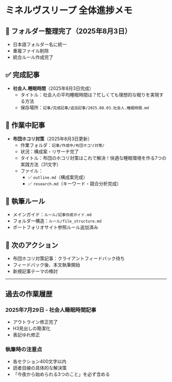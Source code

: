 # ミネルヴスリープ 全体進捗メモ

## 📁 フォルダー整理完了（2025年8月3日）
- 日本語フォルダー名に統一
- 重複ファイル削除
- 統合ルール作成完了

## ✅ 完成記事
- **社会人.睡眠時間**（2025年8月3日完成）
  - タイトル：社会人の平均睡眠時間は？忙しくても理想的な眠りを実現する方法
  - 保存場所：`記事/完成記事/追加記事/2025.08.03.社会人.睡眠時間.md`

## 🔄 作業中記事
- **布団ホコリ対策**（2025年8月3日更新）
  - 作業フォルダ：`記事/作成中/布団ホコリ対策/`
  - 状況：構成案・リサーチ完了
  - タイトル：布団のホコリ対策はこれで解決！快適な睡眠環境を作る7つの実践方法（31文字）
  - ファイル：
    - ✅ `outline.md`（構成案完成）
    - ✅ `research.md`（キーワード・競合分析完成）

## 📖 執筆ルール
- メインガイド：`ルール/記事作成ガイド.md`
- フォルダー構造：`ルール/file_structure.md`
- ポートフォリオサイト参照ルール追加済み

## 📝 次のアクション
- 布団ホコリ対策記事：クライアントフィードバック待ち
- フィードバック後、本文執筆開始
- 新規記事テーマの検討

---

## 過去の作業履歴

### 2025年7月29日 - 社会人睡眠時間記事
- アウトライン修正完了
- H3見出しの簡潔化
- 表記ゆれ修正

### 執筆時の注意点
- 各セクション400文字以内
- 読者目線の具体的な解決策
- 「今夜から始められる3つのこと」を必ず含める